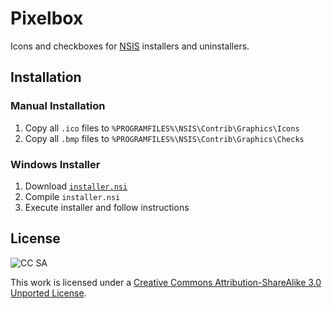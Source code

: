 # Pixelbox

Icons and checkboxes for [NSIS][1] installers and uninstallers.

## Installation

### Manual Installation

1. Copy all `.ico` files to `%PROGRAMFILES%\NSIS\Contrib\Graphics\Icons`
2. Copy all `.bmp` files to `%PROGRAMFILES%\NSIS\Contrib\Graphics\Checks`

### Windows Installer

1. Download [`installer.nsi`][2]
2. Compile `installer.nsi`
3. Execute installer and follow instructions

## License

![CC SA](http://i.creativecommons.org/l/by-sa/3.0/88x31.png)

This work is licensed under a [Creative Commons Attribution-ShareAlike 3.0 Unported License][3].

[1]: http://nsis.sourceforge.net
[2]: https://github.com/NSIS-Handbook/Resources/raw/master/Pixelbox/installer.nsi
[3]: http://creativecommons.org/licenses/by-sa/3.0/deed